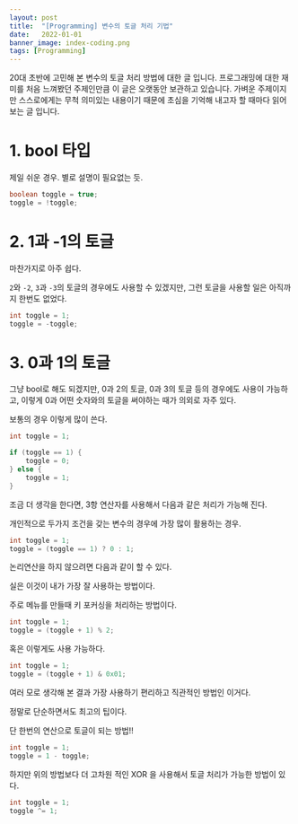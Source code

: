```yaml
---
layout: post
title:  "[Programming] 변수의 토글 처리 기법"
date:   2022-01-01
banner_image: index-coding.png
tags: [Programming]
---
```


20대 초반에 고민해 본 변수의 토글 처리 방법에 대한 글 입니다. 프로그래밍에 대한 재미를 처음 느껴봤던 주제인만큼 이 글은 오랫동안 보관하고 있습니다. 가벼운 주제이지만 스스로에게는 무척 의미있는 내용이기 때문에 초심을 기억해 내고자 할 때마다 읽어보는 글 입니다.

<!--more-->

# 1. bool 타입

제일 쉬운 경우. 별로 설명이 필요없는 듯.

```java
boolean toggle = true;
toggle = !toggle;
```

# 2. 1과 -1의 토글

마찬가지로 아주 쉽다.

`2`와 `-2`, `3`과 `-3`의 토글의 경우에도 사용할 수 있겠지만, 그런 토글을 사용할 일은 아직까지 한번도 없었다.

```java
int toggle = 1;
toggle = -toggle;
```

# 3. 0과 1의 토글

그냥 bool로 해도 되겠지만, 0과 2의 토글, 0과 3의 토글 등의 경우에도 사용이 가능하고, 이렇게 0과 어떤 숫자와의 토글을 써야하는 때가 의외로 자주 있다.

보통의 경우 이렇게 많이 쓴다.

```java
int toggle = 1;

if (toggle == 1) {
    toggle = 0;
} else {
    toggle = 1;
}
```

조금 더 생각을 한다면, 3항 연산자를 사용해서 다음과 같은 처리가 가능해 진다.

개인적으로 두가지 조건을 갖는 변수의 경우에 가장 많이 활용하는 경우.

```java
int toggle = 1;
toggle = (toggle == 1) ? 0 : 1;
```

논리연산을 하지 않으려면 다음과 같이 할 수 있다.

실은 이것이 내가 가장 잘 사용하는 방법이다.

주로 메뉴를 만들때 키 포커싱을 처리하는 방법이다.

```java
int toggle = 1;
toggle = (toggle + 1) % 2;
```

혹은 이렇게도 사용 가능하다.

```java
int toggle = 1;
toggle = (toggle + 1) & 0x01;
```

여러 모로 생각해 본 결과 가장 사용하기 편리하고 직관적인 방법인 이거다.

정말로 단순하면서도 최고의 팁이다.

단 한번의 연산으로 토글이 되는 방법!!

```java
int toggle = 1;
toggle = 1 - toggle;
```

하지만 위의 방법보다 더 고차원 적인 XOR 을 사용해서 토글 처리가 가능한 방법이 있다.

```java
int toggle = 1;
toggle ^= 1;
```